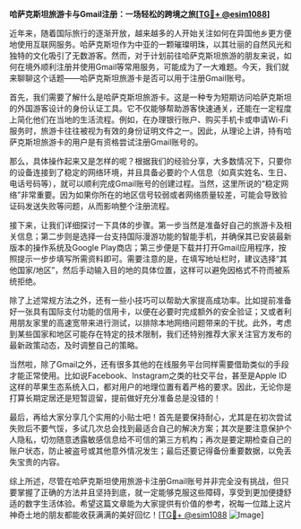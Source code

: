 **哈萨克斯坦旅游卡与Gmail注册：一场轻松的跨境之旅[[TG💪+ @esim1088](https://t.me/s/esim1088)]**

近年来，随着国际旅行的逐渐开放，越来越多的人开始关注如何在异国他乡更方便地使用互联网服务。哈萨克斯坦作为中亚的一颗璀璨明珠，以其壮丽的自然风光和独特的文化吸引了无数游客。然而，对于计划前往哈萨克斯坦旅游的朋友来说，如何在境外顺利注册并使用Gmail等常用服务，可能成为了一大难题。今天，我们就来聊聊这个话题——哈萨克斯坦旅游卡是否可以用于注册Gmail账号。

首先，我们需要了解什么是哈萨克斯坦旅游卡。这是一种专为短期访问哈萨克斯坦的外国游客设计的身份认证工具。它不仅能够帮助游客快速通关，还能在一定程度上简化他们在当地的生活流程。例如，在办理银行账户、购买手机卡或申请Wi-Fi服务时，旅游卡往往被视为有效的身份证明文件之一。因此，从理论上讲，持有哈萨克斯坦旅游卡的用户是有资格尝试注册Gmail账号的。

那么，具体操作起来又是怎样的呢？根据我们的经验分享，大多数情况下，只要你的设备连接到了稳定的网络环境，并且具备必要的个人信息（如真实姓名、生日、电话号码等），就可以顺利完成Gmail账号的创建过程。当然，这里所说的“稳定网络”非常重要。因为如果你所在的地区信号较弱或者网络质量较差，可能会导致验证码发送失败等问题，从而影响整个注册流程。

接下来，让我们详细探讨一下具体的步骤。第一步当然是准备好自己的旅游卡及相关信息；第二步则是选择一台支持国际漫游功能的智能手机，并确保其已安装最新版本的操作系统及Google Play商店；第三步便是下载并打开Gmail应用程序，按照提示一步步填写所需资料即可。需要注意的是，在填写地址栏时，建议选择“其他国家/地区”，然后手动输入目的地的具体位置，这样可以避免因格式不符而被系统拒绝。

除了上述常规方法之外，还有一些小技巧可以帮助大家提高成功率。比如提前准备好一张具有国际支付功能的信用卡，以便在必要时完成额外的安全验证；又或者利用朋友家里的高速宽带来进行测试，以排除本地网络问题带来的干扰。此外，考虑到某些国家和地区可能存在特定的技术限制，我们还特别推荐大家关注官方发布的最新政策动态，及时调整自己的策略。

当然啦，除了Gmail之外，还有很多其他的在线服务平台同样需要借助类似的手段才能正常使用。比如说Facebook、Instagram之类的社交平台，甚至是Apple ID这样的苹果生态系统入口，都对用户的地理位置有着严格的要求。因此，无论你是打算长期定居还是短暂逗留，提前做好充分准备总是没错的！

最后，再给大家分享几个实用的小贴士吧！首先是要保持耐心，尤其是在初次尝试失败后不要气馁，多试几次总会找到最适合自己的解决方案；其次是要注意保护个人隐私，切勿随意透露敏感信息给不可信的第三方机构；再次是要定期检查自己的账户状态，防止被盗号或其他意外情况发生；最后还要记得备份重要数据，以免丢失宝贵的内容。

综上所述，尽管在哈萨克斯坦使用旅游卡注册Gmail账号并非完全没有挑战，但只要掌握了正确的方法并且坚持到底，就一定能够克服这些障碍，享受到更加便捷舒适的数字生活体验。希望这篇文章能为大家提供有价值的参考，祝每一位踏上这片神奇土地的朋友都能收获满满的美好回忆！[[TG💪+ @esim1088](https://t.me/s/esim1088) ![Image](https://i.postimg.cc/4NQfJmqS/Snipaste-2025-05-13-00-14-12.png)]